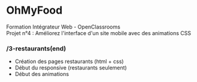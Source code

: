 # OhMyFood

Formation Intégrateur Web - OpenClassrooms  
Projet n°4 : Améliorez l'interface d'un site mobile avec des animations CSS

### /3-restaurants(end)
- Création des pages restaurants (html + css)
- Début du responsive (restaurants seulement)
- Début des animations
